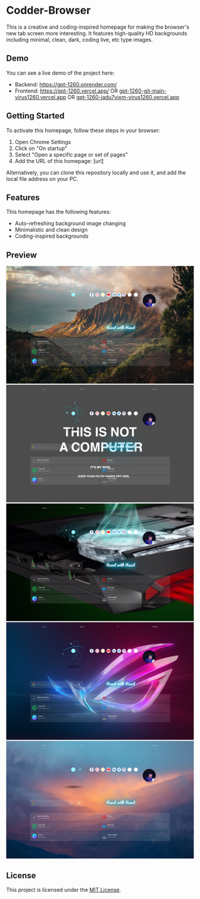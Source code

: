  # Codder-Browser

This is a creative and coding-inspired homepage for making the browser's new tab screen more interesting. It features high-quality HD backgrounds including minimal, clean, dark, coding live, etc type images.

## Demo

You can see a live demo of the project here:
- Backend: https://gpt-1260.onrender.com/
- Frontend: https://gpt-1260.vercel.app/ OR [gpt-1260-git-main-virus1260.vercel.app](https://gpt-1260-git-main-virus1260.vercel.app/) OR [gpt-1260-jadu7vixm-virus1260.vercel.app](https://gpt-1260-jadu7vixm-virus1260.vercel.app/)



## Getting Started

To activate this homepage, follow these steps in your browser:

1. Open Chrome Settings
2. Click on "On startup"
3. Select "Open a specific page or set of pages"
4. Add the URL of this homepage: [url]

Alternatively, you can clone this repository locally and use it, and add the local file address on your PC.

## Features

This homepage has the following features:

- Auto-refreshing background image changing
- Minimalistic and clean design
- Coding-inspired backgrounds

## Preview

![Codder-Browser Home Page Preview1](./preview/1.png)
![Codder-Browser Home Page Preview2](./preview/2.png)
![Codder-Browser Home Page Preview3](./preview/3.png)
![Codder-Browser Home Page Preview4](./preview/4.png)
![Codder-Browser Home Page Preview5](./preview/5.png)


## License

This project is licensed under the [MIT License](LICENSE).

